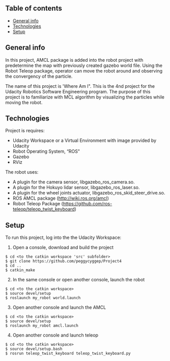 ## Table of contents
* [General info](#general-info)
* [Technologies](#technologies)
* [Setup](#setup)

## General info
In this project, AMCL package is added into the robot project with predetermine the map with previously created gazebo world file.  Using the Robot Teleop package, operator can move the robot around and observing the convergency of the particle.

The name of this project is 'Where Am I".  This is the 4nd project for the Udacity Robotics Software Engineering program.  The purpose of this project is to familiarize with MCL algorithm by visualizing the particles while moving the robot.
	
## Technologies
Project is requires:
* Udacity Workspace or a Virtual Environment with image provided by Udacity
* Robot Operating System, “ROS"
* Gazebo
* RViz

The robot uses:
* A plugin for the camera sensor, libgazebo_ros_camera.so.
* A plugin for the Hokuyo lidar sensor, libgazebo_ros_laser.so.
* A plugin for the wheel joints actuator, libgazebo_ros_skid_steer_drive.so.
* ROS AMCL package (http://wiki.ros.org/amcl) 
* Robot Teleop Package (https://github.com/ros-teleop/teleop_twist_keyboard)

## Setup
To run this project, log into the the Udacity Workspace:

1. Open a console, download and build the project
```
$ cd <to the catkin workspace 'src' subfolder>
$ git clone https://github.com/peggycyggep/Project4
$ cd ..
$ catkin_make
```
2. In the same console or open another console, launch the robot
```
$ cd <to the catkin workspace>
$ source devel/setup
$ roslaunch my_robot world.launch
```
3. Open another console and launch the AMCL
```
$ cd <to the catkin workspace>
$ source devel/setup
$ roslaunch my_robot amcl.launch
```
4. Open another console and launch teleop
```
$ cd <to the catkin workspace>
$ source devel/setup.bash
$ rosrun teleop_twist_keyboard teleop_twist_keyboard.py
```
